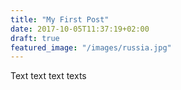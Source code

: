 ```yaml
---
title: "My First Post"
date: 2017-10-05T11:37:19+02:00
draft: true
featured_image: "/images/russia.jpg"
---
```


Text text text texts